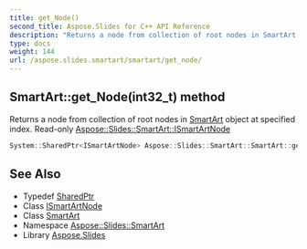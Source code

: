 ```yaml
---
title: get_Node()
second_title: Aspose.Slides for C++ API Reference
description: "Returns a node from collection of root nodes in SmartArt object at specified index. Read-only Aspose::Slides::SmartArt::ISmartArtNode"
type: docs
weight: 144
url: /aspose.slides.smartart/smartart/get_node/
---
```

## SmartArt::get_Node(int32_t) method


Returns a node from collection of root nodes in [SmartArt](../) object at specified index. Read-only [Aspose::Slides::SmartArt::ISmartArtNode](../../ismartartnode/)

```cpp
System::SharedPtr<ISmartArtNode> Aspose::Slides::SmartArt::SmartArt::get_Node(int32_t index) override
```

## See Also

* Typedef [SharedPtr](../../../system/sharedptr/)
* Class [ISmartArtNode](../../ismartartnode/)
* Class [SmartArt](../)
* Namespace [Aspose::Slides::SmartArt](../../)
* Library [Aspose.Slides](../../../)